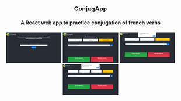 <h3 align="center">ConjugApp</h3>

<h4 align="center">A React web app to practice conjugation of french verbs</h4>

<p align="center">
    <img src="./promo/screen01.png" height="30%" width="30%" alt="App screenshot">
    <img src="./promo/screen02.png" height="30%" width="30%" alt="App screenshot">
    <img src="./promo/screen03.png" height="30%" width="30%" alt="App screenshot">
    <img src="./promo/screen04.png" height="30%" width="30%" alt="App screenshot">
</p>